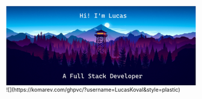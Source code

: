 <img alt="background" src="src\images\bg.jpg"/>
![](https://komarev.com/ghpvc/?username=LucasKoval&style=plastic)
